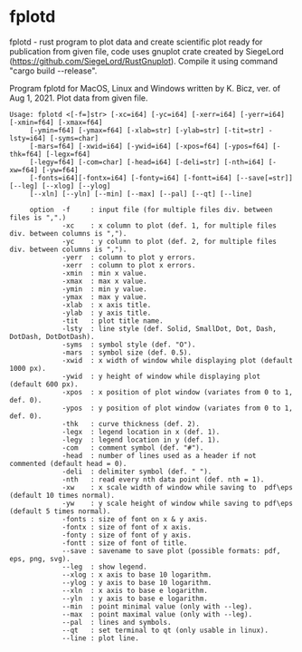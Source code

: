 # fplotd
fplotd - rust program to plot data and create scientific plot ready for publication from given file, code uses gnuplot crate created by SiegeLord (https://github.com/SiegeLord/RustGnuplot). Compile it using command "cargo build --release".

  Program fplotd for MacOS, Linux and Windows written by K. Bicz, ver. of Aug 1, 2021.
  Plot data from given file.

    Usage: fplotd <[-f=]str> [-xc=i64] [-yc=i64] [-xerr=i64] [-yerr=i64] [-xmin=f64] [-xmax=f64]
         [-ymin=f64] [-ymax=f64] [-xlab=str] [-ylab=str] [-tit=str] -lsty=i64] [-syms=char]
         [-mars=f64] [-xwid=i64] [-ywid=i64] [-xpos=f64] [-ypos=f64] [-thk=f64] [-legx=f64]
         [-legy=f64] [-com=char] [-head=i64] [-deli=str] [-nth=i64] [-xw=f64] [-yw=f64]
         [-fonts=i64][-fontx=i64] [-fonty=i64] [-fontt=i64] [--save[=str]] [--leg] [--xlog] [--ylog]
         [--xln] [--yln] [--min] [--max] [--pal] [--qt] [--line]

         option  -f     : input file (for multiple files div. between files is ",".)
                 -xc    : x column to plot (def. 1, for multiple files div. between columns is ",").
                 -yc    : y column to plot (def. 2, for multiple files div. between columns is ",").
                 -yerr  : column to plot y errors.
                 -xerr  : column to plot x errors.
                 -xmin  : min x value.
                 -xmax  : max x value.
                 -ymin  : min y value.
                 -ymax  : max y value.
                 -xlab  : x axis title.
                 -ylab  : y axis title.
                 -tit   : plot title name.
                 -lsty  : line style (def. Solid, SmallDot, Dot, Dash, DotDash, DotDotDash).
                 -syms  : symbol style (def. "O").
                 -mars  : symbol size (def. 0.5).
                 -xwid  : x width of window while displaying plot (default 1000 px).
                 -ywid  : y height of window while displaying plot (default 600 px).
                 -xpos  : x position of plot window (variates from 0 to 1, def. 0).
                 -ypos  : y position of plot window (variates from 0 to 1, def. 0).
                 -thk   : curve thickness (def. 2).
                 -legx  : legend location in x (def. 1).
                 -legy  : legend location in y (def. 1).
                 -com   : comment symbol (def. "#").
                 -head  : number of lines used as a header if not commented (default head = 0).
                 -deli  : delimiter symbol (def. " ").
                 -nth   : read every nth data point (def. nth = 1).
                 -xw    : x scale width of window while saving to  pdf\eps (default 10 times normal).
                 -yw    : y scale height of window while saving to pdf\eps (default 5 times normal).
                 -fonts : size of font on x & y axis.
                 -fontx : size of font of x axis.
                 -fonty : size of font of y axis.
                 -fontt : size of font of title.
                 --save : savename to save plot (possible formats: pdf, eps, png, svg).
                 --leg  : show legend.
                 --xlog : x axis to base 10 logarithm.
                 --ylog : y axis to base 10 logarithm.
                 --xln  : x axis to base e logarithm.
                 --yln  : y axis to base e logarithm.
                 --min  : point minimal value (only with --leg).
                 --max  : point maximal value (only with --leg).
                 --pal  : lines and symbols.
                 --qt   : set terminal to qt (only usable in linux).
                 --line : plot line.
